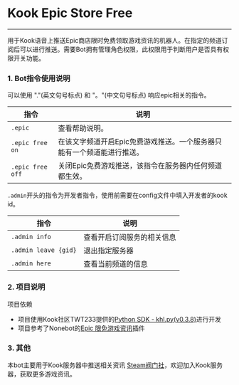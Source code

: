 # Kook Epic Store Free

----

用于Kook语音上推送Epic商店限时免费领取游戏资讯的机器人。在指定的频道订阅后可以进行推送。需要Bot拥有管理角色权限，此权限用于判断用户是否具有权限开关功能。

### 1. Bot指令使用说明

可以使用 "."(英文句号标点) 和 "。"(中文句号标点) 响应epic相关的指令。

| 指令               | 说明                                    |
|------------------|---------------------------------------|
| `.epic`          | 查看帮助说明。                               |
| `.epic free on`  | 在该文字频道开启Epic免费游戏推送。一个服务器只能有一个频道能进行推送。 |
| `.epic free off` | 关闭Epic免费游戏推送，该指令在服务器内任何频道都生效。         |

`.admin`开头的指令为开发者指令，使用前需要在config文件中填入开发者的kook id。

| 指令                   | 说明            |
|----------------------|---------------|
| `.admin info`        | 查看开启订阅服务的相关信息 |
| `.admin leave {gid}` | 退出指定服务器       |
| `.admin here`        | 查看当前频道的信息     |

### 2. 项目说明

项目依赖

+ 项目使用Kook社区TWT233提供的[Python SDK - khl.py(v0.3.8)](https://github.com/TWT233/khl.py)进行开发
+ 项目参考了Nonebot的[Epic 限免游戏资讯](https://github.com/monsterxcn/nonebot_plugin_epicfree)插件

### 3. 其他

本bot主要用于Kook服务器中推送相关资讯 [Steam阀门社](https://kook.top/nGr9DH)，欢迎加入Kook服务器，获取更多游戏资讯。
